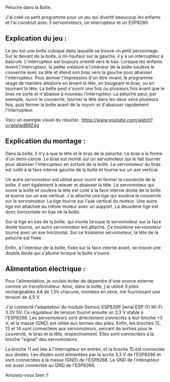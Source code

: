 Peluche dans la Boîte.

J'ai créé ce petit programme pour un jeu qui divertit beaucoup les enfants et l'ai construit avec 3 servomoteurs, un interrupteur et un ESP8266.

## Explication du jeu :
Le jeu est une boîte cubique dans laquelle se trouve un petit personnage. Sur le devant de la boîte, à mi-hauteur sur la gauche, il y a un interrupteur à bascule.
L'interrupteur est toujours orienté vers le bas. Lorsque les enfants lèvent l'interrupteur, la petite créature à l'intérieur de la boîte soulève le couvercle avec
sa tête et étend son bras vers la gauche pour abaisser l'interrupteur. Pour donner l'impression d'un être vivant, le programme réagit de manière aléatoire en
levant la tête, en bougeant le bras, ou en tournant la tête. La boîte peut s'ouvrir une fois ou plusieurs fois avant que le bras ne sorte et n'abaisse à nouveau
l'interrupteur. La peluche peut, par exemple, ouvrir le couvercle, tourner la tête dans les deux sens plusieurs fois, puis fermer la boîte avant de la rouvrir 
et d'abaisser rapidement l'interrupteur.

Voici un exemple visuel du résultat : https://www.youtube.com/watch?v=wlslwdB9Z4g

## Explication du montage :
Dans la boîte, il n'y a que la tête et le bras de la peluche. Le bras a la forme d'un demi-cercle. Le bras est monté sur un servomoteur qui le fait tourner pour 
abaisser l'interrupteur en sortant de la boîte. Le servomoteur du bras est collé à la face interne gauche de la boîte et tourne sur un axe vertical.

Un autre servomoteur est utilisé pour ouvrir et fermer le couvercle de la boîte. Il sert également à relever et abaisser la tête. Le servomoteur qui ouvre la boîte
et soulève la tête est collé à la face interne droite de la boîte et tourne sur un axe vertical. J'ai attaché une tige qui soulève le couvercle sur le servomoteur.
La tige tourne sur l'axe vertical du moteur. Une autre tige est attachée au même moteur avec un support. La deuxième tige est donc horizontale en bas de la boîte.

Sur la tige en bas de la boîte, qui monte lorsque le servomoteur sur la face droite tourne, un autre servomoteur est attaché. Ce troisième servomoteur tourne avec
un axe horizontal. Sur ce troisième servomoteur, la tête de la peluche est fixée.

Enfin, à l'intérieur de la boîte, fixée sur la face interne avant, se trouve une double diode qui s'allume lorsque la boîte s'ouvre.

## Alimentation électrique :
Pour l'alimentation, je voulais éviter de dépendre d'une source externe comme un transformateur. Ainsi, dans la boîte, j'ai utilisé 3 piles rechargeables AA de 1,5V
chacune, montées en série, me fournissant une tension de 4,5 V.

J'ai connecté l'adaptateur du module Semoic ESP8266 Serial ESP-01 Wi-Fi 3.3V 5V. Ce régulateur de tension fournit ensuite un 3,3 V stable à l'ESP8266.
Les servomoteurs sont directement connectés à leur broche +5 V, et la masse (GND) est reliée aux bornes des piles.
Enfin, les broches 12, 13 et 14 sont connectées aux servomoteurs, servant de sorties pour le couvercle, le bras et la tête, respectivement.
Elles sont connectées à la broche "signal" des servomoteurs.

La broche 11 est liée à l'interrupteur en entrée, et la broche 15 est connectée aux diodes. Les diodes sont alimentées par la sortie 3,3 V de l'ESP8266
et sont connectées à la masse (GND) de l'ESP8266. La GND de l'intérupteur est aussi connectée au GND de l'ESP8266.

Amusez-vous bien !!
